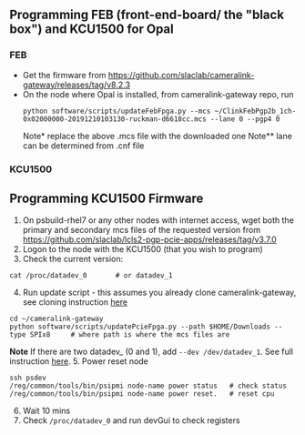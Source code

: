 ## Programming FEB (front-end-board/ the "black box") and KCU1500 for Opal
### FEB
- Get the firmware from https://github.com/slaclab/cameralink-gateway/releases/tag/v8.2.3
- On the node where Opal is installed, from cameralink-gateway repo, run
  ```
  python software/scripts/updateFebFpga.py --mcs ~/ClinkFebPgp2b_1ch-0x02000000-20191210103130-ruckman-d6618cc.mcs --lane 0 --pgp4 0
  ```
  Note* replace the above .mcs file with the downloaded one
  Note** lane can be determined from .cnf file
### KCU1500

## Programming KCU1500 Firmware
1. On psbuild-rhel7 or any other nodes with internet access, wget both the primary and secondary mcs files of the requested version from https://github.com/slaclab/lcls2-pgp-pcie-apps/releases/tag/v3.7.0
2. Logon to the node with the KCU1500 (that you wish to program)
3. Check the current version:
```
cat /proc/datadev_0       # or datadev_1
```
4. Run update script - this assumes you already clone cameralink-gateway, see cloning instruction [here](https://docs.google.com/presentation/d/1zXggROZ05NY4N3eIyy0ydyl0WuofBa2jR7cAse2rPz4/edit?usp=sharing)
```
cd ~/cameralink-gateway   
python software/scripts/updatePcieFpga.py --path $HOME/Downloads --type SPIx8     # where path is where the mcs files are
```
**Note** If there are two datadev_ (0 and 1), add `--dev /dev/datadev_1`. See full instruction [here](https://confluence.slac.stanford.edu/display/PSDMInternal/Debugging+DAQ#DebuggingDAQ-Opal).
5. Power reset node
```
ssh psdev
/reg/common/tools/bin/psipmi node-name power status   # check status
/reg/common/tools/bin/psipmi node-name power reset.   # reset cpu
```
6. Wait 10 mins
7. Check `/proc/datadev_0` and run devGui to check registers



